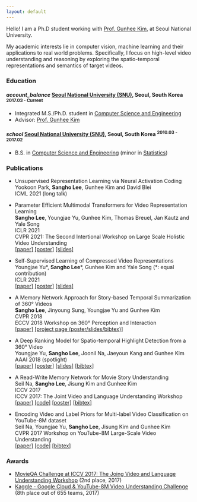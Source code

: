 ```yaml
---
layout: default
---
```


Hello!
I am a Ph.D student working with [Prof. Gunhee Kim](http://vision.snu.ac.kr/~gunhee/), at Seoul National University.

My academic interests lie in computer vision, machine learning and their applications to real world problems.
Specifically, I focus on high-level video understanding and reasoning by exploring the spatio-temporal representations and semantics of target videos.

### Education


<h4 class="education">
  <i class="material-icons md-18">account_balance</i>
  <a href="http://en.snu.ac.kr/">Seoul National University (SNU)</a>, Seoul, South Korea
  <sup>2017.03 - Current</sup>
</h4>

- Integrated M.S./Ph.D. student in [Computer Science and Engineering]
- Advisor: [Prof. Gunhee Kim](http://vision.snu.ac.kr/~gunhee/)

<h4 class="education">
  <i class="material-icons md-18">school</i>
  <a href="http://en.snu.ac.kr/">Seoul National University (SNU)</a>, Seoul, South Korea
  <sup>2010.03 - 2017.02</sup>
</h4>

- B.S. in [Computer Science and Engineering] (minor in [Statistics])

[Computer Science and Engineering]: https://cse.snu.ac.kr/en
[Statistics]: https://stat.snu.ac.kr/eng/

### Publications

- Unsupervised Representation Learning via Neural Activation Coding <br/>
Yookoon Park, **Sangho Lee**, Gunhee Kim and David Blei <br/>
ICML 2021 (long talk) <br/>

- Parameter Efficient Multimodal Transformers for Video Representation Learning <br/>
**Sangho Lee**, Youngjae Yu, Gunhee Kim, Thomas Breuel, Jan Kautz and Yale Song <br/>
ICLR 2021 <br/>
CVPR 2021: The Second Intertional Workshop on Large Scale Holistic Video Understanding <br/>
<a class="code" href="https://openreview.net/forum?id=6UdQLhqJyFD">[paper]</a>
<a class="code" href="assets/poster/iclr2021_lee_poster.png">[poster]</a>
<a class="code" href="assets/slides/iclr2021_lee_slides.pdf">[slides]</a>


- Self-Supervised Learning of Compressed Video Representations <br/>
Youngjae Yu\*, **Sangho Lee**\*, Gunhee Kim and Yale Song (\*: equal contribution) <br/>
ICLR 2021 <br/>
<a class="code" href="https://openreview.net/forum?id=jMPcEkJpdD">[paper]</a>
<a class="code" href="assets/poster/iclr2021_yu_poster.png">[poster]</a>
<a class="code" href="assets/slides/iclr2021_yu_slides.pdf">[slides]</a>

- A Memory Network Approach for Story-based Temporal Summarization of 360&deg; Videos <br/>
**Sangho Lee**, Jinyoung Sung, Youngjae Yu and Gunhee Kim <br/>
CVPR 2018 <br/>
ECCV 2018 Workshop on 360&deg; Perception and Interaction <br/>
<a class="code" href="https://arxiv.org/abs/1805.02838">[paper]</a>
<a class="code" href="http://vision.snu.ac.kr/projects/pfmn/">[project page (poster/slides/bibtex)]</a>

- A Deep Ranking Model for Spatio-temporal Highlight Detection from a 360&deg; Video <br/>
Youngjae Yu, **Sangho Lee**, Joonil Na, Jaeyoun Kang and Gunhee Kim <br/>
AAAI 2018 (spotlight) <br/>
<a class="code" href="https://aaai.org/ocs/index.php/AAAI/AAAI18/paper/view/17213"> [paper]</a>
<a class="code" href="assets/poster/aaai_vrsumm_poster.pdf"> [poster]</a>
<a class="code" href="assets/slides/aaai_vrsumm_spotlight_2page.pdf"> [slides]</a>
<a class="code" href="assets/bibtex/aaai18_cvs.txt">[bibtex]</a>

- A Read-Write Memory Network for Movie Story Understanding <br/>
Seil Na, **Sangho Lee**, Jisung Kim and Gunhee Kim <br/>
ICCV 2017 <br/>
ICCV 2017: The Joint Video and Language Understanding Workshop <br/>
<a class="code" href="https://arxiv.org/abs/1709.09345">[paper]</a>
<a class="code" href="https://github.com/seilna/RWMN">[code]</a>
<a class="code" href="assets/poster/iccv17_movieqa_poster.pdf">[poster]</a>
<a class="code" href="assets/bibtex/iccv17_movieqa.txt">[bibtex]</a>

- Encoding Video and Label Priors for Multi-label Video Classification on YouTube-8M dataset <br/>
Seil Na, Youngjae Yu, **Sangho Lee**, Jisung Kim and Gunhee Kim <br/>
CVPR 2017 Workshop on YouTube-8M Large-Scale Video Understanding <br/>
<a class="code" href="https://arxiv.org/abs/1706.07960">[paper]</a>
<a class="code" href="https://github.com/seilna/youtube8m">[code]</a>
<a class="code" href="assets/bibtex/cvpr_workshop_2017_video.txt">[bibtex]</a>


### Awards

- [MovieQA Challenge at ICCV 2017: The Joing Video and Language Understanding Workshop](http://movieqa.cs.toronto.edu/workshops/iccv2017/) (2nd place, 2017)
- [Kaggle - Google Cloud & YouTube-8M Video Understanding Challenge](https://www.kaggle.com/c/youtube8m/leaderboard) (8th place out of 655 teams, 2017)
